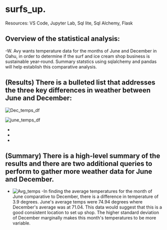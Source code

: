 # surfs_up.
Resources: VS Code, Jupyter Lab, Sql lite, Sql Alchemy, Flask

## Overview of the statistical analysis:
  -W. Avy wants temperature data for the months of June and December in Oahu, in order to determine if the surf and ice cream shop business is sustainable year-round. Summary statstics using sqlalchemy and pandas will help establish this comparative analysis. 


## (Results) There is a bulleted list that addresses the three key differences in weather between June and December:

![Dec_temps_df](https://user-images.githubusercontent.com/90353852/143796343-0006d542-2e14-45e6-9a1d-41292c953367.png)

![june_temps_df](https://user-images.githubusercontent.com/90353852/143796350-c58eff92-13db-45ad-b48c-691db20903ec.png)

 
  -
  -
  -

## (Summary)  There is a high-level summary of the results and there are two additional queries to perform to gather more weather data for June and December. 
 - ![Avg_temps](https://user-images.githubusercontent.com/90353852/143796327-4b18ccb5-ecbc-4d17-8d09-94118d9a2e72.png)
 -In finding the average temperatures for the month of June comparative to December, there is a difference in temperature of 3.9 degrees. June's average temps were 74.94 degrees where December's average was at 71.04. This data would suggest that this is a good consistent location to set up shop. The higher standard deviation of December marginally makes this month's temperatures to be more variable. 

